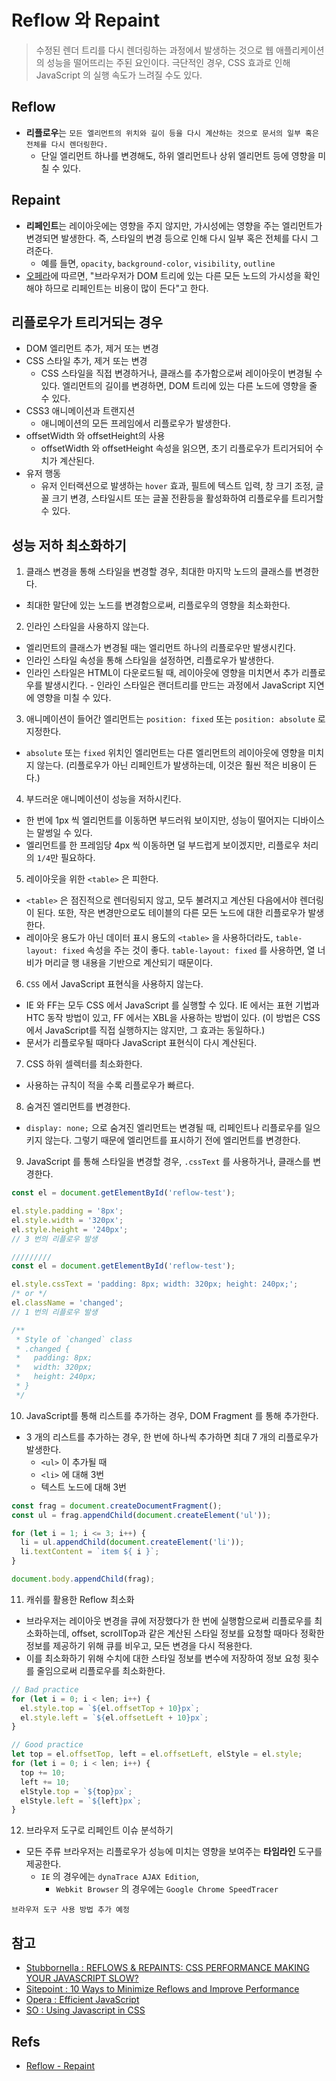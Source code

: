 # Reflow 와 Repaint
> 수정된 렌더 트리를 다시 렌더링하는 과정에서 발생하는 것으로 웹 애플리케이션의 성능을 떨어뜨리는 주된 요인이다.
극단적인 경우, CSS 효과로 인해 JavaScript 의 실행 속도가 느려질 수도 있다.

## Reflow
- **리플로우**는 `모든 엘리먼트의 위치와 길이 등을 다시 계산하는 것으로 문서의 일부 혹은 전체를 다시 렌더링한다.`
  - 단일 엘리먼트 하나를 변경해도, 하위 엘리먼트나 상위 엘리먼트 등에 영향을 미칠 수 있다.

## Repaint
- **리페인트**는 레이아웃에는 영향을 주지 않지만, 가시성에는 영향을 주는 엘리먼트가 변경되면 발생한다. 즉, 스타일의 변경 등으로 인해 다시 일부 혹은 전체를 다시 그려준다.
  - 예를 들면, `opacity`, `background-color`, `visibility`, `outline`
- [오페라](https://dev.opera.com/articles/efficient-javascript/?page=3#reflow)에 따르면, "브라우저가 DOM 트리에 있는 다른 모든 노드의 가시성을 확인해야 하므로 리페인트는 비용이 많이 든다"고 한다.

## 리플로우가 트리거되는 경우
- DOM 엘리먼트 추가, 제거 또는 변경
- CSS 스타일 추가, 제거 또는 변경
  - CSS 스타일을 직접 변경하거나, 클래스를 추가함으로써 레이아웃이 변경될 수 있다. 엘리먼트의 길이를 변경하면, DOM 트리에 있는 다른 노드에 영향을 줄 수 있다.
- CSS3 애니메이션과 트랜지션
  - 애니메이션의 모든 프레임에서 리플로우가 발생한다.
- offsetWidth 와 offsetHeight의 사용
  - offsetWidth 와 offsetHeight 속성을 읽으면, 초기 리플로우가 트리거되어 수치가 계산된다.
- 유저 행동
  - 유저 인터랙션으로 발생하는 `hover` 효과, 필트에 텍스트 입력, 창 크기 조정, 글꼴 크기 변경, 스타일시트 또는 글꼴 전환등을 활성화하여 리플로우를 트리거할 수 있다.

## 성능 저하 최소화하기
1. 클래스 변경을 통해 스타일을 변경할 경우, 최대한 마지막 노드의 클래스를 변경한다.
  - 최대한 말단에 있는 노드를 변경함으로써, 리플로우의 영향을 최소화한다.

2. 인라인 스타일을 사용하지 않는다.
  - 엘리먼트의 클래스가 변경될 때는 엘리먼트 하나의 리플로우만 발생시킨다.
  - 인라인 스타일 속성을 통해 스타일을 설정하면, 리플로우가 발생한다.
  - 인라인 스타일은 HTML이 다운로드될 때, 레이아웃에 영향을 미치면서 추가 리플로우를 발생시킨다.
		- 인라인 스타일은 랜더트리를 만드는 과정에서 JavaScript 지연에 영향을 미칠 수 있다.

3. 애니메이션이 들어간 엘리먼트는 `position: fixed` 또는 `position: absolute` 로 지정한다.
  - `absolute` 또는 `fixed` 위치인 엘리먼트는 다른 엘리먼트의 레이아웃에 영향을 미치지 않는다. (리플로우가 아닌 리페인트가 발생하는데, 이것은 훨씬 적은 비용이 든다.)

4. 부드러운 애니메이션이 성능을 저하시킨다.
  - 한 번에 1px 씩 엘리먼트를 이동하면 부드러워 보이지만, 성능이 떨어지는 디바이스는 말썽일 수 있다.
  - 엘리먼트를 한 프레임당 4px 씩 이동하면 덜 부드럽게 보이겠지만, 리플로우 처리의 `1/4`만 필요하다.

5. 레이아웃을 위한 `<table>` 은 피한다.
  - `<table>` 은 점진적으로 렌더링되지 않고, 모두 불려지고 계산된 다음에서야 렌더링이 된다. 또한, 작은 변경만으로도 테이블의 다른 모든 노드에 대한 리플로우가 발생한다.
  - 레이아웃 용도가 아닌 데이터 표시 용도의 `<table>` 을 사용하더라도, `table-layout: fixed` 속성을 주는 것이 좋다. `table-layout: fixed` 를 사용하면, 열 너비가 머리글 행 내용을 기반으로 계산되기 때문이다.

6. `CSS` 에서 JavaScript 표현식을 사용하지 않는다.
  - IE 와 FF는 모두 CSS 에서 JavaScript 를 실행할 수 있다. IE 에서는 표현 기법과 HTC 동작 방법이 있고, FF 에서는 XBL을 사용하는 방법이 있다. (이 방법은 CSS에서 JavaScript를 직접 실행하지는 않지만, 그 효과는 동일하다.)
  - 문서가 리플로우될 때마다 JavaScript 표현식이 다시 계산된다.

7. CSS 하위 셀렉터를 최소화한다.
  - 사용하는 규칙이 적을 수록 리플로우가 빠르다.

8. 숨겨진 엘리먼트를 변경한다.
  - `display: none;` 으로 숨겨진 엘리먼트는 변경될 때, 리페인트나 리플로우를 일으키지 않는다. 그렇기 때문에 엘리먼트를 표시하기 전에 엘리먼트를 변경한다.

9. JavaScript 를 통해 스타일을 변경할 경우, `.cssText` 를 사용하거나, 클래스를 변경한다.

```js
const el = document.getElementById('reflow-test');

el.style.padding = '8px';
el.style.width = '320px';
el.style.height = '240px';
// 3 번의 리플로우 발생

/////////
const el = document.getElementById('reflow-test');

el.style.cssText = 'padding: 8px; width: 320px; height: 240px;';
/* or */
el.className = 'changed';
// 1 번의 리플로우 발생

/**
 * Style of `changed` class
 * .changed {
 *   padding: 8px;
 *   width: 320px;
 *   height: 240px;
 * }
 */
```

10. JavaScript를 통해 리스트를 추가하는 경우, DOM Fragment 를 통해 추가한다.
  - 3 개의 리스트를 추가하는 경우, 한 번에 하나씩 추가하면 최대 7 개의 리플로우가 발생한다.
    - `<ul>` 이 추가될 때
    - `<li>` 에 대해 3번
    - 텍스트 노드에 대해 3번

```js
const frag = document.createDocumentFragment();
const ul = frag.appendChild(document.createElement('ul'));

for (let i = 1; i <= 3; i++) {
  li = ul.appendChild(document.createElement('li'));
  li.textContent = `item ${ i }`;
}

document.body.appendChild(frag);
```

11. 캐쉬를 활용한 Reflow 최소화
  - 브라우저는 레이아웃 변경을 큐에 저장했다가 한 번에 실행함으로써 리플로우를 최소화하는데, offset, scrollTop과 같은 계산된 스타일 정보를 요청할 때마다 정확한 정보를 제공하기 위해 큐를 비우고, 모든 변경을 다시 적용한다.
  - 이를 최소화하기 위해 수치에 대한 스타일 정보를 변수에 저장하여 정보 요청 횟수를 줄임으로써 리플로우를 최소화한다.

```js
// Bad practice
for (let i = 0; i < len; i++) {
  el.style.top = `${el.offsetTop + 10}px`;
  el.style.left = `${el.offsetLeft + 10}px`;
}

// Good practice
let top = el.offsetTop, left = el.offsetLeft, elStyle = el.style;
for (let i = 0; i < len; i++) {
  top += 10;
  left += 10;
  elStyle.top = `${top}px`;
  elStyle.left = `${left}px`;
}
```

12. 브라우저 도구로 리페인트 이슈 분석하기
  - 모든 주류 브라우저는 리플로우가 성능에 미치는 영향을 보여주는 **타임라인** 도구를 제공한다.
    - `IE` 의 경우에는 `dynaTrace AJAX Edition`,
		- `Webkit Browser` 의 경우에는 `Google Chrome SpeedTracer`

```
브라우저 도구 사용 방법 추가 예정
```

## 참고
- [Stubbornella : REFLOWS & REPAINTS: CSS PERFORMANCE MAKING YOUR JAVASCRIPT SLOW?](http://www.stubbornella.org/content/2009/03/27/reflows-repaints-css-performance-making-your-javascript-slow/)
- [Sitepoint : 10 Ways to Minimize Reflows and Improve Performance](https://www.sitepoint.com/10-ways-minimize-reflows-improve-performance/)
- [Opera : Efficient JavaScript](https://dev.opera.com/articles/efficient-javascript/?page=3#reflow)
- [SO : Using Javascript in CSS](http://stackoverflow.com/questions/476276/using-javascript-in-css)

## Refs
- [Reflow - Repaint](https://github.com/wonism/TIL/blob/master/front-end/browser/reflow-repaint.md)
